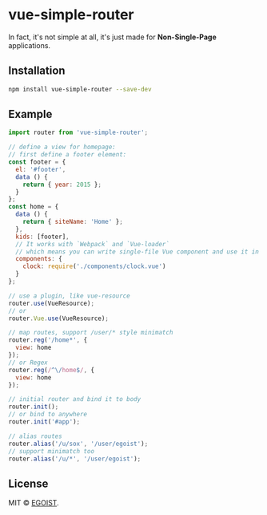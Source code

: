 # vue-simple-router

In fact, it's not simple at all, it's just made for **Non-Single-Page** applications.

## Installation

```bash
npm install vue-simple-router --save-dev
```

## Example

```javascript
import router from 'vue-simple-router';

// define a view for homepage:
// first define a footer element:
const footer = {
  el: '#footer',
  data () {
    return { year: 2015 };
  }
};
const home = {
  data () {
    return { siteName: 'Home' };
  },
  kids: [footer],
  // It works with `Webpack` and `Vue-loader`
  // which means you can write single-file Vue component and use it in Vue Simple Router.
  components: {
    clock: require('./components/clock.vue')
  }
};

// use a plugin, like vue-resource
router.use(VueResource);
// or
router.Vue.use(VueResource);

// map routes, support /user/* style minimatch
router.reg('/home*', {
  view: home
});
// or Regex
router.reg(/^\/home$/, {
  view: home
});

// initial router and bind it to body
router.init();
// or bind to anywhere
router.init('#app');

// alias routes
router.alias('/u/sox', '/user/egoist');
// support minimatch too
router.alias('/u/*', '/user/egoist');
```

## License

MIT &copy; [EGOIST](https://github.com/egoist).
